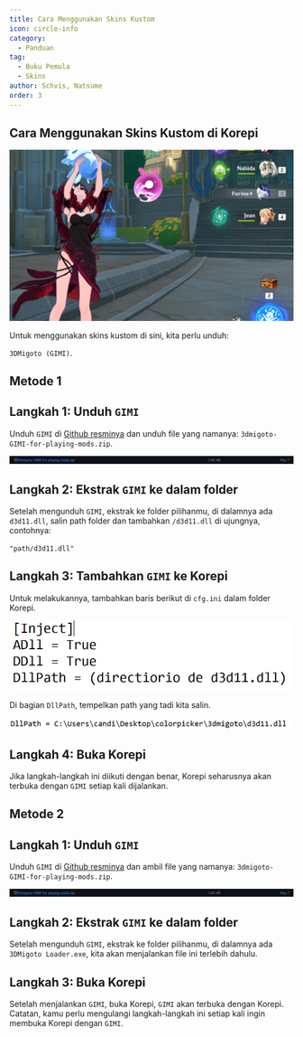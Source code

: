 ```yaml
---
title: Cara Menggunakan Skins Kustom
icon: circle-info
category:
  - Panduan
tag:
  - Buku Pemula
  - Skins
author: Schvis, Natsume
order: 3
---
```


## Cara Menggunakan Skins Kustom di Korepi

![](../../images/example.png)

Untuk menggunakan skins kustom di sini, kita perlu unduh:

`3DMigoto (GIMI)`.
## Metode 1
## Langkah 1: Unduh `GIMI`

Unduh `GIMI` di [Github resminya](https://github.com/SilentNightSound/GI-Model-Importer/releases/tag/v7.0) dan unduh file yang namanya: `3dmigoto-GIMI-for-playing-mods.zip`.

![](../../images/3dm-1.png)

## Langkah 2: Ekstrak `GIMI` ke dalam folder

Setelah mengunduh `GIMI`, ekstrak ke folder pilihanmu, di dalamnya ada `d3d11.dll`, salin path folder dan tambahkan `/d3d11.dll` di ujungnya, contohnya:

`"path/d3d11.dll"`

## Langkah 3: Tambahkan `GIMI` ke Korepi

Untuk melakukannya, tambahkan baris berikut di `cfg.ini` dalam folder Korepi.

![](../../images/3dm-2.png)

Di bagian `DllPath`, tempelkan path yang tadi kita salin.

![](../../images/3dm-3.png)

## Langkah 4: Buka Korepi

Jika langkah-langkah ini diikuti dengan benar, Korepi seharusnya akan terbuka dengan `GIMI` setiap kali dijalankan.

## Metode 2
## Langkah 1: Unduh `GIMI`

Unduh `GIMI` di [Github resminya](https://github.com/SilentNightSound/GI-Model-Importer/releases/tag/v7.0) dan ambil file yang namanya: `3dmigoto-GIMI-for-playing-mods.zip`.

![](../../images/3dm-1.png)

## Langkah 2: Ekstrak `GIMI` ke dalam folder

Setelah mengunduh `GIMI`, ekstrak ke folder pilihanmu, di dalamnya ada `3DMigoto Loader.exe`, kita akan menjalankan file ini terlebih dahulu.

## Langkah 3: Buka Korepi

Setelah menjalankan `GIMI`, buka Korepi, `GIMI` akan terbuka dengan Korepi. Catatan, kamu perlu mengulangi langkah-langkah ini setiap kali ingin membuka Korepi dengan `GIMI`.
